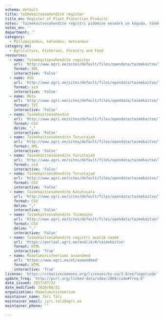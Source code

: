 ```yaml
---
schema: default
title: Taimekaitsevahendite register
title_en: Register of Plant Protection Products
notes: 'Taimekaitsevahendite registri pidamise eesmärk on koguda, töödelda ja säilitada andmeid Eestis turule lubatud taimekaitsevahendite ning nende tootjate ja turustajate, väga mürgiste taimekaitsevahendite Eestisse toimetajate ja kasutajate ning taimekaitsevahendite hoiu- ja turustamiskohtade kohta. Registri vastutav töötleja on Maaeluministeerium ja volitatud töötleja on Põllumajandusamet (PMA). Täpsemat teavet taimekaitsevahendite registri kohta saab PMA kodulehelt.'
notes_en: ''
department: ''
category:
  - Põllumajandus, kalandus, metsandus
category_en:
  - Agriculture, Fisheries, Forestry and Food
resources:
  - name: Taimekaitsevahendite register
    url: 'http://www.agri.ee/sites/default/files/opendata/taimekaitse/Taimekaitsevahendid.xml'
    format: XML
    interactive: 'False'
  - name: XSD
    url: 'http://www.agri.ee/sites/default/files/opendata/taimekaitse/Taimekaitsevahendid.xsd'
    format: xsd
    interactive: 'False'
  - name: Meta
    url: 'http://www.agri.ee/sites/default/files/opendata/taimekaitse/Taimekaitsevahendid.csvmeta.txt'
    format: TXT
    interactive: 'False'
  - name: Taimekaitsevahendid
    url: 'http://www.agri.ee/sites/default/files/opendata/taimekaitse/Taimekaitsevahendid.csv'
    format: CSV
    delim: ","
    interactive: 'False'
  - name: Taimekaitsevahendite Turustajad
    url: 'http://www.agri.ee/sites/default/files/opendata/taimekaitse/TaimekaitsevahenditeTurustajad.xml'
    format: XML
    interactive: 'False'
  - name: Taimekaitsevahendite Turustajad
    url: 'http://www.agri.ee/sites/default/files/opendata/taimekaitse/TaimekaitsevahenditeTurustajad.xsd'
    format: xsd
    interactive: 'False'
  - name: Taimekaitsevahendite Turustajad
    url: 'http://www.agri.ee/sites/default/files/opendata/taimekaitse/TaimekaitsevahenditeTurustajad.csv'
    format: CSV
    interactive: 'False'
  - name: Taimekaitsevahendite Kasutusala
    url: 'http://www.agri.ee/sites/default/files/opendata/taimekaitse/Taimekaitsevahendid.kasutusala.csv'
    format: CSV
    delim: ","
    interactive: 'False'
  - name: Taimekaitsevahendite Toimeaine
    url: 'http://www.agri.ee/sites/default/files/opendata/taimekaitse/Taimekaitsevahendid.toimeaine.csv'
    format: CSV
    delim: ","
    interactive: 'False'
  - name: Taimekaitsevahendite registri avalik vaade
    url: 'https://portaal.agri.ee/avalik/#/taimekaitse'
    format: HTML
    interactive: 'True'
  - name: Maaeluministeeriumi avaandmed
    url: 'https://www.agri.ee/et/avaandmed'
    format: HTML
    interactive: 'True'
license: 'https://creativecommons.org/licenses/by-sa/3.0/ee/legalcode'
update_freq: 'http://purl.org/linked-data/sdmx/2009/code#freq-D'
date_issued: 2017/07/12
date_modified: 2020/08/21
organization: Maaeluministeerium
maintainer_name: Jüri Tali
maintainer_email: jyri.tali@agri.ee
maintainer_phone: ''

---
```

